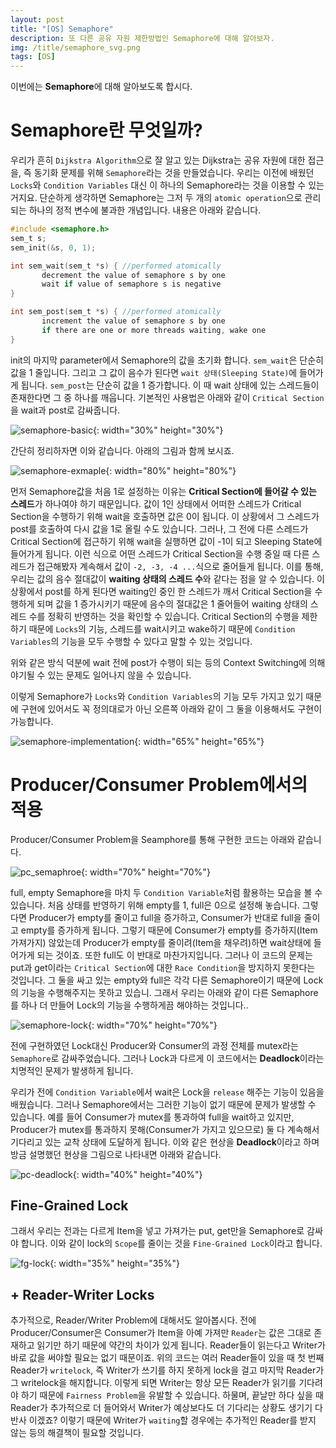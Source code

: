 ```yaml
---
layout: post
title: "[OS] Semaphore"
description: 또 다른 공유 자원 제한방법인 Semaphore에 대해 알아보자.
img: /title/semaphore_svg.png
tags: [OS]
---
```


이번에는 **Semaphore**에 대해 알아보도록 합시다.

# Semaphore란 무엇일까?

우리가 흔히 `Dijkstra Algorithm`으로 잘 알고 있는 Dijkstra는 공유 자원에 대한 접근을, 즉 동기화 문제를 위해 `Semaphore`라는 것을 만들었습니다. 우리는 이전에 배웠던 `Locks`와 `Condition Variables` 대신 이 하나의 Semaphore라는 것을 이용할 수 있는 거지요. 단순하게 생각하면 Semaphore는 그저 두 개의 `atomic operation`으로 관리되는 하나의 정적 변수에 불과한 개념입니다. 내용은 아래와 같습니다. 

```c
#include <semaphore.h> 
sem_t s;
sem_init(&s, 0, 1);

int sem_wait(sem_t *s) { //performed atomically
       decrement the value of semaphore s by one
       wait if value of semaphore s is negative
}

int sem_post(sem_t *s) { //performed atomically
       increment the value of semaphore s by one
       if there are one or more threads waiting, wake one
}
```
init의 마지막 parameter에서 Semaphore의 값을 초기화 합니다. `sem_wait`은 단순히 값을 1 줄입니다. 그리고 그 값이 음수가 된다면 `wait 상태(Sleeping State)`에 들어가게 됩니다. `sem_post`는 단순히 값을 1 증가합니다. 이 때 wait 상태에 있는 스레드들이 존재한다면 그 중 하나를 깨웁니다. 기본적인 사용법은 아래와 같이 `Critical Section`을 wait과 post로 감싸줍니다.

![semaphore-basic](/assets/img/os/os-semaphore/semaphore_basic.png){: width="30%" height="30%"}

간단히 정리하자면 이와 같습니다. 아래의 그림과 함께 보시죠.

![semaphore-exmaple](/assets/img/os/os-semaphore/semaphore_example.png){: width="80%" height="80%"}

먼저 Semaphore값을 처음 1로 설정하는 이유는 **Critical Section에 들어갈 수 있는 스레드**가 하나여야 하기 때문입니다. 값이 1인 상태에서 어떠한 스레드가 Critical Section을 수행하기 위해 wait을 호출하면 값은 0이 됩니다. 이 상황에서 그 스레드가 post를 호출하여 다시 값을 1로 올릴 수도 있습니다. 그러나, 그 전에 다른 스레드가 Critical Section에 접근하기 위해 wait을 실행하면 값이 -1이 되고 Sleeping State에 들어가게 됩니다. 이런 식으로 어떤 스레드가 Critical Section을 수행 중일 때 다른 스레드가 접근해봤자 계속해서 값이 `-2, -3, -4 ...`식으로 줄어들게 됩니다. 이를 통해, 우리는 값의 음수 절대값이 **waiting 상태의 스레드 수**와 같다는 점을 알 수 있습니다. 이 상황에서 post를 하게 된다면 waiting인 중인 한 스레드가 깨서 Critical Section을 수행하게 되며 값을 1 증가시키기 때문에 음수의 절대값은 1 줄어들어 waiting 상태의 스레드 수를 정확히 반영하는 것을 확인할 수 있습니다. Critical Section의 수행을 제한하기 때문에 `Locks`의 기능, 스레드를 wait시키고 wake하기 때문에 `Condition Variables`의 기능을 모두 수행할 수 있다고 말할 수 있는 것입니다. 

위와 같은 방식 덕분에 wait 전에 post가 수행이 되는 등의 Context Switching에 의해 야기될 수 있는 문제도 일어나지 않을 수 있습니다.

이렇게 Semaphore가 `Locks`와 `Condition Variables`의 기능 모두 가지고 있기 때문에 구현에 있어서도 꼭 정의대로가 아닌 오른쪽 아래와 같이 그 둘을 이용해서도 구현이 가능합니다.

![semaphore-implementation](/assets/img/os/os-semaphore/semaphore_implementation.png){: width="65%" height="65%"}

# Producer/Consumer Problem에서의 적용

Producer/Consumer Problem을 Seamphore를 통해 구현한 코드는 아래와 같습니다.

![pc_semaphroe](/assets/img/os/os-semaphore/pc_semaphore.png){: width="70%" height="70%"}

full, empty Semaphore을 마치 두 `Condition Variable`처럼 활용하는 모습을 볼 수 있습니다. 처음 상태를 반영하기 위해 empty를 1, full은 0으로 설정해 놓습니다. 그렇다면 Producer가 empty를 줄이고 full을 증가하고, Consumer가 반대로 full을 줄이고 empty를 증가하게 됩니다. 그렇기 때문에 Consumer가 empty를 증가하지(Item 가져가지) 않았는데 Producer가 empty를 줄이려(Item을 채우려)하면 wait상태에 들어가게 되는 것이죠. 또한 full도 이 반대로 마찬가지입니다. 그러나 이 코드의 문제는 put과 get이라는 `Critical Section`에 대한 `Race Condition`을 방지하지 못한다는 것입니다. 그 둘을 싸고 있는 empty와 full은 각각 다른 Semaphore이기 때문에 Lock의 기능을 수행해주지는 못하고 있습니. 그래서 우리는 아래와 같이 다른 Semaphore를 하나 더 만들어 Lock의 기능을 수행하게끔 해야하는 것입니다..

![semaphore-lock](/assets/img/os/os-semaphore/semaphore_lock.png){: width="70%" height="70%"}

전에 구현하였던 Lock대신 Producer와 Consumer의 과정 전체를 mutex라는 `Semaphore`로 감싸주었습니다. 그러나 Lock과 다르게 이 코드에서는 **Deadlock**이라는 치명적인 문제가 발생하게 됩니다.

우리가 전에 `Condition Variable`에서 wait은 Lock을 `release` 해주는 기능이 있음을 배웠습니다. 그러나 Semaphore에서는 그러한 기능이 없기 때문에 문제가 발생할 수 있습니다. 예를 들어 Consumer가 mutex를 통과하여 full을 wait하고 있지만, Producer가 mutex를 통과하지 못해(Consumer가 가지고 있으므로) 둘 다 계속해서 기다리고 있는 교착 상태에 도달하게 됩니다. 이와 같은 현상을 **Deadlock**이라고 하며 방금 설명했던 현상을 그림으로 나타내면 아래와 같습니다.

![pc-deadlock](/assets/img/os/os-semaphore/pc_deadlock.png){: width="40%" height="40%"}

## Fine-Grained Lock

그래서 우리는 전과는 다르게 Item을 넣고 가져가는 put, get만을 Semaphore로 감싸야 합니다. 이와 같이 lock의 `Scope`를 줄이는 것을 `Fine-Grained Lock`이라고 합니다.

![fg-lock](/assets/img/os/os-semaphore/fg_lock.png){: width="35%" height="35%"}

## + Reader-Writer Locks

추가적으로, Reader/Writer Problem에 대해서도 알아봅시다. 전에 Producer/Consumer은 Consumer가 Item을 아예 가져만 `Reader`는 값은 그대로 존재하고 읽기만 하기 때문에 약간의 차이가 있게 됩니다. Reader들이 읽는다고 Writer가 바로 값을 써야할 필요는 없기 때문이죠. 위의 코드는 여러 Reader들이 있을 때 첫 번째 Reader가 `writelock`, 즉 Writer가 쓰기를 하지 못하게 lock을 걸고 마지막 Reader가 그 writelock을 해지합니다. 이렇게 되면 Writer는 항상 모든 Reader가 읽기를 기다려야 하기 때문에 `Fairness Problem`을 유발할 수 있습니다. 하물며, 끝날만 하다 싶을 때 Reader가 추가적으로 더 들어와서 Writer가 예상보다도 더 기다리는 상황도 생기기 다반사 이겠죠? 이렇기 때문에 Writer가 `waiting`할 경우에는 추가적인 Reader를 받지 않는 등의 해결책이 필요할 것입니다.